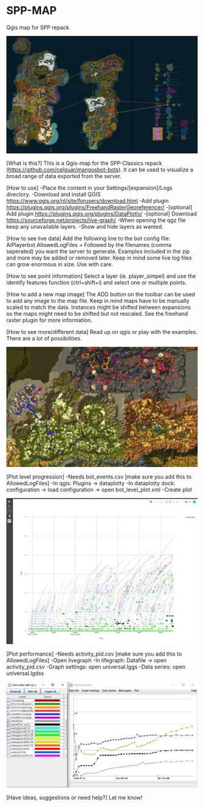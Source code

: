 # SPP-MAP
 Qgis map for SPP repack
 
 ![Screenshot](screenshots/MapExample.jpg)

[What is this?]
This is a Qgis-map for the SPP-Classics repack (https://github.com/celguar/mangosbot-bots). It can be used to visualize a broad range of data exported from the server.

[How to use]
-Place the content in your Settings/[expansion]/Logs directory.
-Download and install QGIS https://www.qgis.org/nl/site/forusers/download.html
-Add plugin https://plugins.qgis.org/plugins/FreehandRasterGeoreferencer/
-[optional] Add plugin https://plugins.qgis.org/plugins/DataPlotly/
-[optional] Download https://sourceforge.net/projects/live-graph/
-When opening the qgz file keep any unavailable layers.
-Show and hide layers as wanted.

[How to see live data]
Add the following line to the bot config file:
AiPlayerbot.AllowedLogFiles =
Followed by the filenames (comma seperated) you want the server to generate. 
Examples included in the zip and more may be added or removed later.
Keep in mind some live log files can grow enormous in size. Use with care.

[How to see point information]
Select a layer (ie. player_simpel) and use the identify features function (ctrl+shift+i) and select one or multiple points.

[How to add a new map image]
The ADD button on the toolbar can be used to add any image to the map file. Keep in mind maps have to be manually scaled to match the data. Instances might be shifted between expansions so the maps might need to be shifted but not rescaled. See the freehand raster plugin for more information.

[How to see more/different data]
Read up on qgis or play with the examples. There are a lot of possibilities.

![Screenshot](screenshots/PlayersTravelPathsCreatureLevel.jpg)

[Plot level progression]
-Needs bot_events.csv [make sure you add this to AllowedLogFiles]
-In qgis: Plugins -> dataplotty
-In dataplotty dock: configuration -> load configuration -> open bot_level_plot.xml
-Create plot

![Screenshot](screenshots/BotLevelOverTime.jpg)

[Plot performance]
-Needs activity_pid.csv [make sure you add this to AllowedLogFiles]
-Open livegraph
-In lifegraph: Datafile -> open activity_pid.csv 
-Graph settings: open universal.lggs
-Data series: open universal.lgdss

![Screenshot](screenshots/PerformanceGraph.jpg)

[Have ideas, suggestions or need help?]
Let me know!
